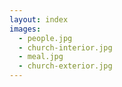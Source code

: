 ```yaml
---
layout: index
images:
  - people.jpg
  - church-interior.jpg
  - meal.jpg
  - church-exterior.jpg
---
```



